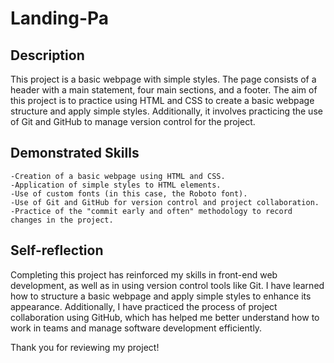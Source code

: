 # Landing-Pa
## Description
This project is a basic webpage with simple styles. The page consists of a header with a main statement, four main sections, and a footer. The aim of this project is to practice using HTML and CSS to create a basic webpage structure and apply simple styles. Additionally, it involves practicing the use of Git and GitHub to manage version control for the project.

## Demonstrated Skills
    -Creation of a basic webpage using HTML and CSS.
    -Application of simple styles to HTML elements.
    -Use of custom fonts (in this case, the Roboto font).
    -Use of Git and GitHub for version control and project collaboration.
    -Practice of the "commit early and often" methodology to record changes in the project.

## Self-reflection
Completing this project has reinforced my skills in front-end web development, as well as in using version control tools like Git. I have learned how to structure a basic webpage and apply simple styles to enhance its appearance. Additionally, I have practiced the process of project collaboration using GitHub, which has helped me better understand how to work in teams and manage software development efficiently.

Thank you for reviewing my project!
